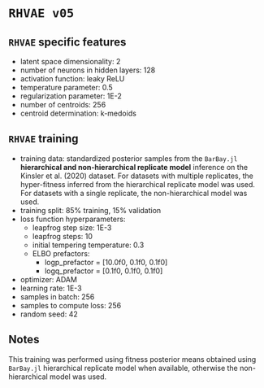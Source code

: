 # `RHVAE v05`

## `RHVAE` specific features

- latent space dimensionality: 2
- number of neurons in hidden layers: 128
- activation function: leaky ReLU
- temperature parameter: 0.5
- regularization parameter: 1E-2
- number of centroids: 256
- centroid determination: k-medoids

## `RHVAE` training

- training data: standardized posterior samples from the `BarBay.jl`
  **hierarchical and non-hierarchical replicate model** inference on the
  Kinsler et al. (2020) dataset. For datasets with multiple replicates, the
  hyper-fitness inferred from the hierarchical replicate model was used. For
  datasets with a single replicate, the non-hierarchical model was used.
- training split: 85% training, 15% validation
- loss function hyperparameters:
    - leapfrog step size: 1E-3
    - leapfrog steps: 10
    - initial tempering temperature: 0.3
    - ELBO prefactors:
        - logp_prefactor = [10.0f0, 0.1f0, 0.1f0]
        - logq_prefactor = [0.1f0, 0.1f0, 0.1f0]
- optimizer: ADAM
- learning rate: 1E-3
- samples in batch: 256
- samples to compute loss: 256
- random seed: 42

## Notes

This training was performed using fitness posterior means obtained using
`BarBay.jl` hierarchical replicate model when available, otherwise the
non-hierarchical model was used.